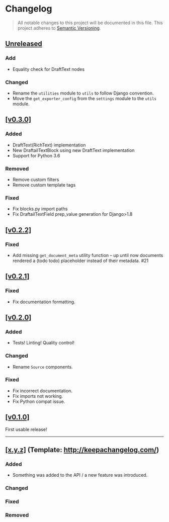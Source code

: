 # Changelog

> All notable changes to this project will be documented in this file.
This project adheres to [Semantic Versioning](http://semver.org/spec/v2.0.0.html).

## [Unreleased](https://github.com/springload/wagtaildraftail/compare/v0.3.0...HEAD)

### Add

- Equality check for DraftText nodes

### Changed

- Rename the `utilities` module to `utils` to follow Django convention.
- Move the `get_exporter_config` from the `settings` module to the `utils` module.


## [[v0.3.0]](https://github.com/springload/draftjs_exporter/releases/tag/v0.3.0)

### Added

- DraftText(RichText) implementation
- New DraftailTextBlock using new DraftText implementation
- Support for Python 3.6

### Removed

- Remove custom filters
- Remove custom template tags

### Fixed

- Fix blocks.py import paths
- Fix DraftailTextField prep_value generation for Django>1.8

## [[v0.2.2]](https://github.com/springload/draftjs_exporter/releases/tag/v0.2.2)

### Fixed

- Add missing `get_document_meta` utility function – up until now documents rendered a (todo todo) placeholder instead of their metadata. #21

## [[v0.2.1]](https://github.com/springload/draftjs_exporter/releases/tag/v0.2.1)

### Fixed

- Fix documentation formatting.

## [[v0.2.0]](https://github.com/springload/draftjs_exporter/releases/tag/v0.2.0)

### Added

- Tests! Linting! Quality control!

### Changed

- Rename `Source` components.

### Fixed

- Fix incorrect documentation.
- Fix imports not working.
- Fix Python compat issue.

## [[v0.1.0]](https://github.com/springload/draftjs_exporter/releases/tag/v0.1.0)

First usable release!

-------------

## [[x.y.z]](https://github.com/springload/draftjs_exporter/releases/tag/x.y.z) (Template: http://keepachangelog.com/)

### Added

- Something was added to the API / a new feature was introduced.

### Changed

### Fixed

### Removed
